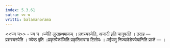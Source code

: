 ```yaml
---
index: 5.3.61
sutra: ज्य च
vritti: balamanorama
---
```


<<ज्य च>> - ज्य च ।ज्ये॑ति लुप्तप्रथमाकम् । प्रशस्यस्येति, अजादी इति चानुवर्तते । तदाह — प्रशस्यस्येति । ज्येष्ठ इति ।प्रकृत्यैका॑जिति प्रकृतिभावान्न टिलोपः । #ईयसु निज्यादेशेज्येया॑निति प्राप्ते —  ।
